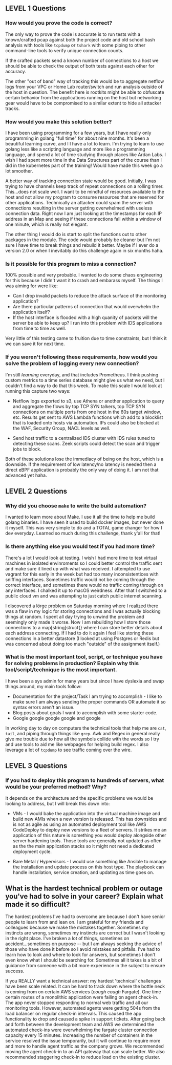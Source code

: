 ## LEVEL 1 Questions

### How would you prove the code is correct?

The only way to prove the code is accurate is to run tests with a known/crafted pcap against both the project code and old school bash analysis with tools like `tcpdump` or `tshark` with some piping to other command-line tools to verify unique connection counts. 

If the crafted packets send a known number of connections to a host we should be able to check the output of both tests against each other for accuracy. 

The other "out of band" way of tracking this would be to aggregate netflow logs from your VPC or Home Lab router/switch and run analysis outside of the host in question. The benefit here is rootkits might be able to obfuscate certain behavior from the applications running on the host but networking gear would have to be compromised to a similar extent to hide all attacker tracks.

### How would you make this solution better?

I have been using programming for a few years, but I have really only programming in golang "full time" for about nine months. It's been a beautiful learning curve, and I l have a lot to learn. I'm trying to learn to use golang less like a scripting language and more like a programming language, and spend a lot of time studying through places like Ardan Labs. I wish I had spent more time in the Data Structures part of the course than I did in the kubernetes part of the training! Would have made this week go a lot smoother.

A better way of tracking connection state would be good. Initially, I was trying to have channels keep track of repeat connections on a rolling timer. This...does not scale well. I want to be mindful of resources available to the host and not allow my program to consume resources that are reserved for other applications. Technically an attacker could spam the server with connections resulting in the server getting overwhelmed with useless connection data. Right now I am just looking at the timestamps for each IP address in an Map and seeing if these connections fall within a window of one minute, which is really not elegant.

The other thing I would do is start to split the functions out to other packages in the module. The code would probably be cleaner but I'm not sure I have time to break things and rebuild it better. Maybe if I ever do a version 2.0 or when I inevitably do this challenge again in six months haha.


### Is it possible for this program to miss a connection?

100% possible and very probable. I wanted to do some chaos engineering for this because I didn't want it to crash and embarass myself. The things I was aiming for were like:

* Can I drop invalid packets to reduce the attack surface of the monitoring application?
* Are there particular patterns of connection that would overwhelm the application itself?
* If the host interface is flooded with a high quanity of packets will the server be able to keep up? I run into this problem with IDS applications from time to time as well.

Very little of this testing came to fruition due to time constraints, but I think it we can save it for next time.

### If you weren't following these requirements, how would you solve the problem of logging every new connection?

I'm still *learning* everyday, and that includes Prometheus. I think pushing custom metrics to a time series database might give us what we need, but I couldn't find a way to do that this week. To make this scale I would look at running this capture two ways:

* Netflow logs exported to s3, use Athena or another application to query and aggregate the flows by top TCP SYN talkers, top TCP SYN connections on multiple ports from one host in the 60s target window, etc. Results get sent to AWS Lambda functions which add to a blocklist that is loaded onto hosts via automation. IPs could also be blocked at the WAF, Security Group, NACL levels as well.

* Send host traffic to a centralized IDS cluster with IDS rules tuned to detecting these scans. Zeek scripts could detect the scan and trigger jobs to block.

Both of these solutions lose the immediacy of being on the host, which is a downside. If the requirement of low latency/no latency is needed then a direct eBPF application is probably the only way of doing it. I am not that advanced yet haha.

## LEVEL 2 Questions

### Why did you choose `make` to write the build automation?

I wanted to learn more about Make. I use it all the time to help me build golang binaries. I have seen it used to build docker images, but never done it myself. This was very simple to do and a TOTAL game changer for how I dev everyday. Learned so much during this challenge, thank y'all for that!

### Is there anything else you would test if you had more time?

There's a lot I would look at testing. I wish I had more time to test virtual machines in isolated envinroments so I could better control the traffic  sent and make sure it lined up with what was received. I attempted to use vagrant for this early in the week but had too many inconsistentices with sniffing interfaces. Sometimes traffic would not be coming through the correct interface, and sometimes there would no traffic coming through on any interfaces. I chalked it up to macOS weirdness. After that I switched to a public cloud vm and was attempting to just catch public internet scanning. 

I discovered a lörge problem on Saturday morning where I realized there was a flaw in my logic for storing connections and I was actually blocking things at random. I spent all day trying to unwind the problem and seemingly only made it worse. Now I am rebuilding how I store those connections to a map[string]struct{} where I can store better details about each address connecting. If I had to do it again I feel like storing these connections in a better datastore (I looked at using Postgres or Redis but was concerned about doing too much "outside" of the assignment itself.)

### What is the most important tool, script, or technique you have for solving problems in production? Explain why this tool/script/technique is the most important.

I have been a sys admin for many years but since I have dyslexia and swap things around, my main tools follow:

* Documentation for the project/Task I am trying to accomplish - I like to  make sure I am always sending the proper commands OR automate it so syntax errors aren't an issue.
* Blog posts about goals I want to accomplish with some starter code.
* Google google google google and google

In working day to day on computers the technical tools that help me are `cat`, `tail`, and piping through things like `grep`. Awk and Regex in general really give me trouble due to how all the symbols collide with the words so I try and use tools to aid me like webpages for helping build regex. I also leverage a lot of `tcpdump` to see traffic coming over the wire. 

## LEVEL 3 Questions

### If you had to deploy this program to hundreds of servers, what would be your preferred method? Why?

It depends on the architecture and the specific problems we would be looking to address, but I will break this down into:

* VMs - I would bake the application into the virtual machine image and build new AMIs when a new version is released. This has downsides and is not as agile as using an automated deployment tool like AWS CodeDeploy to deploy new versions to a fleet of servers. It strikes me an application of this nature is something you would deploy alongside other server hardening tools. Those tools are generally not updated as often as the the main application stacks so it might not need a dedicated deployment cycle.

* Bare Metal / Hypervisors - I would use something like Ansible to manage the installation and update process on this host type. The playbook can handle installation, service creation, and updating as time goes on.

## What is the hardest technical problem or outage you've had to solve in your career? Explain what made it so difficult?

The hardest problems I've had to overcome are because I don't have senior people to learn from and lean on. I am grateful for my friends and colleagues because we make the mistakes together. Sometimes my instincts are wrong, sometimes my instincts are correct but I wasn't looking in the right place. I've broken a lot of things, sometimes on accident...sometimes on purpose -- but I am always seeking the advice of those who have done it before so I  avoid mistakes and pitfalls. I've had to learn how to look and where to look for answers, but sometimes I don't even know what I should be searching for. Sometimes all it takes is a bit of guidance from someone with a bit more experience in the subject to ensure success.

If you REALLY want a technical answer: my hardest 'technical' challenges have been scale related. It can be hard to track down where the bottle neck is coming from on certain AWS services (*cough cough* Fargate). One time certain routes of a monolithic application were failing on agent check-in. The app never stopped responding to normal web traffic and all our monitoring tools. However, automated agents were getting 504s from the load balancer on regular check-in intervals. This caused the app functionality to drop and caused a spike in support tickets. After going back and forth between the development team and AWS we determined the automated check-ins were overwhelming the fargate cluster connection capacity every 15 minutes. Increasing the number of containers in the service resolved the issue temporarily, but it will continue to require more and more to handle agent traffic as the company grows. We recommended moving the agent check-in to an API gateway that can scale better. We also recommended staggering check-in to reduce load on the existing cluster. 